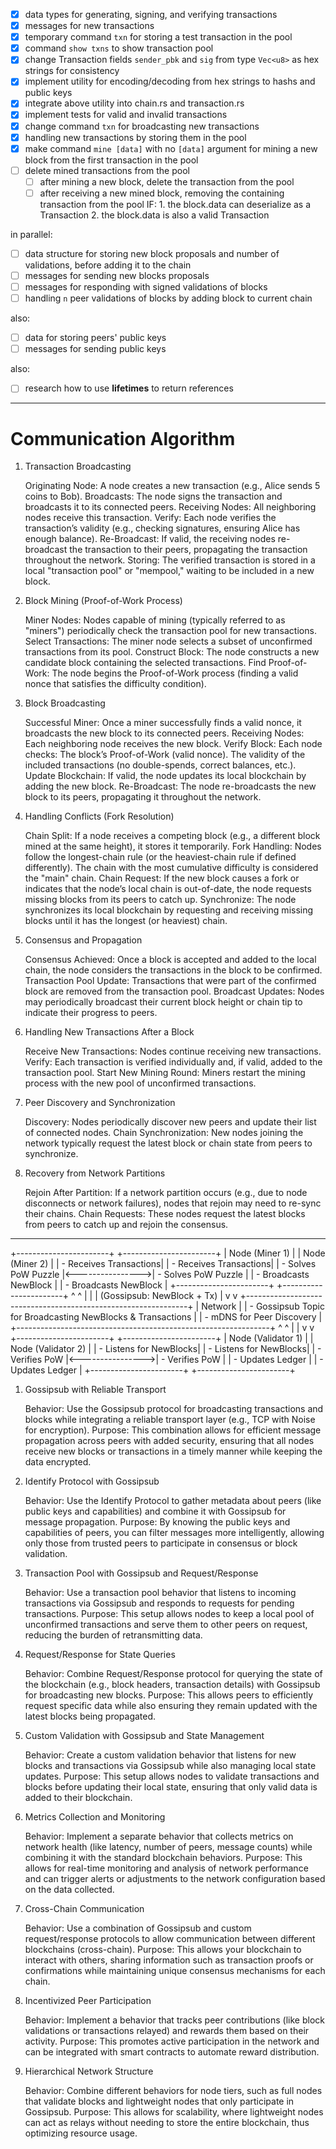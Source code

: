 - [x] data types for generating, signing, and verifying transactions
- [x] messages for new transactions
- [x] temporary command `txn` for storing a test transaction in the pool
- [x] command `show txns` to show transaction pool
- [x] change Transaction fields `sender_pbk` and `sig` from type `Vec<u8>`  as hex strings for consistency
- [x] implement utility for encoding/decoding from hex strings to hashs and public keys
- [x] integrate above utility into chain.rs and transaction.rs
- [x] implement tests for valid and invalid transactions
- [x] change command `txn` for broadcasting new transactions
- [x] handling new transactions by storing them in the pool
- [x] make command `mine [data]` with no `[data]` argument for mining a new block from the first transaction in the pool
- [ ] delete mined transactions from the pool
    - [ ] after mining a new block, delete the transaction from the pool
    - [ ] after receiving a new mined block, removing the containing transaction from the pool IF:
            1. the block.data can deserialize as a Transaction
            2. the block.data is also a valid Transaction

in parallel:
- [ ] data structure for storing new block proposals and number of validations, before adding it to the chain
- [ ] messages for sending new blocks proposals
- [ ] messages for responding with signed validations of blocks
- [ ] handling `n` peer validations of blocks by adding block to current chain

also:
- [ ] data for storing peers' public keys
- [ ] messages for sending public keys

also:
- [ ] research how to use **lifetimes** to return references

----
# Communication Algorithm

1. Transaction Broadcasting

    Originating Node: A node creates a new transaction (e.g., Alice sends 5 coins to Bob).
        Broadcasts: The node signs the transaction and broadcasts it to its connected peers.
    Receiving Nodes: All neighboring nodes receive this transaction.
        Verify: Each node verifies the transaction’s validity (e.g., checking signatures, ensuring Alice has enough balance).
        Re-Broadcast: If valid, the receiving nodes re-broadcast the transaction to their peers, propagating the transaction throughout the network.
    Storing: The verified transaction is stored in a local "transaction pool" or "mempool," waiting to be included in a new block.

2. Block Mining (Proof-of-Work Process)

    Miner Nodes: Nodes capable of mining (typically referred to as "miners") periodically check the transaction pool for new transactions.
        Select Transactions: The miner node selects a subset of unconfirmed transactions from its pool.
        Construct Block: The node constructs a new candidate block containing the selected transactions.
        Find Proof-of-Work: The node begins the Proof-of-Work process (finding a valid nonce that satisfies the difficulty condition).

3. Block Broadcasting

    Successful Miner: Once a miner successfully finds a valid nonce, it broadcasts the new block to its connected peers.
    Receiving Nodes: Each neighboring node receives the new block.
        Verify Block: Each node checks:
            The block’s Proof-of-Work (valid nonce).
            The validity of the included transactions (no double-spends, correct balances, etc.).
        Update Blockchain: If valid, the node updates its local blockchain by adding the new block.
        Re-Broadcast: The node re-broadcasts the new block to its peers, propagating it throughout the network.

4. Handling Conflicts (Fork Resolution)

    Chain Split: If a node receives a competing block (e.g., a different block mined at the same height), it stores it temporarily.
        Fork Handling: Nodes follow the longest-chain rule (or the heaviest-chain rule if defined differently). The chain with the most cumulative difficulty is considered the "main" chain.
    Chain Request: If the new block causes a fork or indicates that the node’s local chain is out-of-date, the node requests missing blocks from its peers to catch up.
        Synchronize: The node synchronizes its local blockchain by requesting and receiving missing blocks until it has the longest (or heaviest) chain.

5. Consensus and Propagation

    Consensus Achieved: Once a block is accepted and added to the local chain, the node considers the transactions in the block to be confirmed.
        Transaction Pool Update: Transactions that were part of the confirmed block are removed from the transaction pool.
        Broadcast Updates: Nodes may periodically broadcast their current block height or chain tip to indicate their progress to peers.

6. Handling New Transactions After a Block

    Receive New Transactions: Nodes continue receiving new transactions.
        Verify: Each transaction is verified individually and, if valid, added to the transaction pool.
    Start New Mining Round: Miners restart the mining process with the new pool of unconfirmed transactions.

7. Peer Discovery and Synchronization

    Discovery: Nodes periodically discover new peers and update their list of connected nodes.
    Chain Synchronization: New nodes joining the network typically request the latest block or chain state from peers to synchronize.

8. Recovery from Network Partitions

    Rejoin After Partition: If a network partition occurs (e.g., due to node disconnects or network failures), nodes that rejoin may need to re-sync their chains.
    Chain Requests: These nodes request the latest blocks from peers to catch up and rejoin the consensus.
----

 +-----------------------+                   +-----------------------+
 |     Node (Miner 1)    |                   |     Node (Miner 2)    |
 | - Receives Transactions|                  | - Receives Transactions|
 | - Solves PoW Puzzle    |<---------------->| - Solves PoW Puzzle    |
 | - Broadcasts NewBlock  |                  | - Broadcasts NewBlock  |
 +-----------------------+                   +-----------------------+
           ^                                         ^
           |                                         |
           |     (Gossipsub: NewBlock + Tx)          |
           v                                         v
 +---------------------------------------------------------------+
 |                           Network                             |
 | - Gossipsub Topic for Broadcasting NewBlocks & Transactions   |
 | - mDNS for Peer Discovery                                      |
 +---------------------------------------------------------------+
           ^                                         ^
           |                                         |
           v                                         v
 +-----------------------+                   +-----------------------+
 |   Node (Validator 1)  |                   |   Node (Validator 2)  |
 | - Listens for NewBlocks|                  | - Listens for NewBlocks|
 | - Verifies PoW         |<---------------->| - Verifies PoW         |
 | - Updates Ledger       |                  | - Updates Ledger       |
 +-----------------------+                   +-----------------------+


1. Gossipsub with Reliable Transport

    Behavior: Use the Gossipsub protocol for broadcasting transactions and blocks while integrating a reliable transport layer (e.g., TCP with Noise for encryption).
    Purpose: This combination allows for efficient message propagation across peers with added security, ensuring that all nodes receive new blocks or transactions in a timely manner while keeping the data encrypted.

3. Identify Protocol with Gossipsub

    Behavior: Use the Identify Protocol to gather metadata about peers (like public keys and capabilities) and combine it with Gossipsub for message propagation.
    Purpose: By knowing the public keys and capabilities of peers, you can filter messages more intelligently, allowing only those from trusted peers to participate in consensus or block validation.

4. Transaction Pool with Gossipsub and Request/Response

    Behavior: Use a transaction pool behavior that listens to incoming transactions via Gossipsub and responds to requests for pending transactions.
    Purpose: This setup allows nodes to keep a local pool of unconfirmed transactions and serve them to other peers on request, reducing the burden of retransmitting data.

5. Request/Response for State Queries

    Behavior: Combine Request/Response protocol for querying the state of the blockchain (e.g., block headers, transaction details) with Gossipsub for broadcasting new blocks.
    Purpose: This allows peers to efficiently request specific data while also ensuring they remain updated with the latest blocks being propagated.

6. Custom Validation with Gossipsub and State Management

    Behavior: Create a custom validation behavior that listens for new blocks and transactions via Gossipsub while also managing local state updates.
    Purpose: This setup allows nodes to validate transactions and blocks before updating their local state, ensuring that only valid data is added to their blockchain.

7. Metrics Collection and Monitoring

    Behavior: Implement a separate behavior that collects metrics on network health (like latency, number of peers, message counts) while combining it with the standard blockchain behaviors.
    Purpose: This allows for real-time monitoring and analysis of network performance and can trigger alerts or adjustments to the network configuration based on the data collected.

8. Cross-Chain Communication

    Behavior: Use a combination of Gossipsub and custom request/response protocols to allow communication between different blockchains (cross-chain).
    Purpose: This allows your blockchain to interact with others, sharing information such as transaction proofs or confirmations while maintaining unique consensus mechanisms for each chain.

9. Incentivized Peer Participation

    Behavior: Implement a behavior that tracks peer contributions (like block validations or transactions relayed) and rewards them based on their activity.
    Purpose: This promotes active participation in the network and can be integrated with smart contracts to automate reward distribution.

10. Hierarchical Network Structure

    Behavior: Combine different behaviors for node tiers, such as full nodes that validate blocks and lightweight nodes that only participate in Gossipsub.
    Purpose: This allows for scalability, where lightweight nodes can act as relays without needing to store the entire blockchain, thus optimizing resource usage.